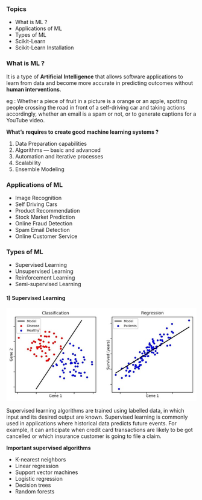 ### Topics
  
- What is ML ?
- Applications of ML
- Types of ML
- Scikit-Learn
- Scikit-Learn Installation

### What is ML ?
  
It is a type of **Artificial Intelligence** that allows software applications to learn from data and become more accurate in predicting outcomes without **human interventions**.
  
eg : Whether a piece of fruit in a picture is a orange or an apple, spotting people crossing the road in front of a self-driving car and taking actions accordingly, whether an email is a spam or not, or to generate captions for a YouTube video.
  
**What’s requires to create good machine learning systems ?**
1) Data Preparation capabilities
2) Algorithms — basic and advanced
3) Automation and iterative processes
4) Scalability
5) Ensemble Modeling
  
### Applications of ML
  
- Image Recognition
- Self Driving Cars
- Product Recommendation
- Stock Market Prediction
- Online Fraud Detection
- Spam Email Detection
- Online Customer Service
  
### Types of ML
  
- Supervised Learning
- Unsupervised Learning
- Reinforcement Learning
- Semi-supervised Learning
  
#### 1) Supervised Learning
  
<img src=https://github.com/Amchuz/21-Days-Of-ML/blob/master/Day%201/Supervised%20Learning>
  
  
Supervised learning algorithms are trained using labelled data, in which input and its desired output are known. Supervised learning is commonly used in applications where historical data predicts future events. For example, it can anticipate when credit card transactions are likely to be got cancelled or which insurance customer is going to file a claim.
  
**Important supervised algorithms**
  
- K-nearest neighbors
- Linear regression
- Support vector machines
- Logistic regression
- Decision trees
- Random forests
  
